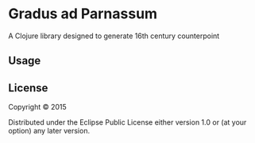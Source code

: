 # Gradus ad Parnassum

A Clojure library designed to generate 16th century counterpoint

## Usage



## License

Copyright © 2015 

Distributed under the Eclipse Public License either version 1.0 or (at
your option) any later version.
